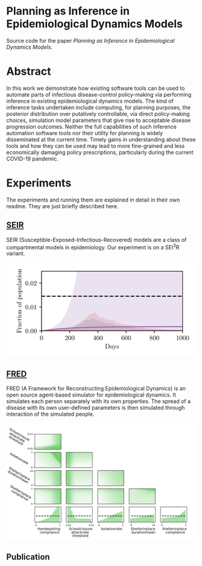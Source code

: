# Planning as Inference in Epidemiological Dynamics Models
Source code for the paper *Planning as Inference in Epidemiological Dynamics Models*.

# Abstract
In this work we demonstrate how existing software tools can be used to automate parts of infectious disease-control policy-making via performing inference in existing epidemiological dynamics models.  The kind of inference tasks undertaken include computing, for planning purposes, the  posterior distribution over putatively controllable, via direct policy-making choices, simulation model parameters that give rise to acceptable disease progression outcomes.  Neither the full capabilities of such inference automation software tools nor their utility for planning is widely disseminated at the current time.  Timely gains in understanding about these tools and how they can be used may lead to more fine-grained and less economically damaging policy prescriptions, particularly during the current COVID-19 pandemic.

# Experiments
The experiments and running them are explained in detail in their own readme. They are just briefly described here.

## [SEIR](SEIR/)
SEIR (Susceptible-Exposed-Infectious-Recovered) models are a class of compartmental models in epidemiology. Our experiment is on a SEI<sup>3</sup>R variant.

![alt text](./figures/seir.gif)

## [FRED](FRED/)
FRED (A Framework for Reconstructing Epidemiological Dynamics) is an open source agent-based simulator for epidemiological dynamics. It simulates each person separately with its own properties. The spread of a disease with its own user-defined parameters is then simulated through interaction of the simulated people.

![alt text](./figures/hist_allegheny_success.png)

## Publication